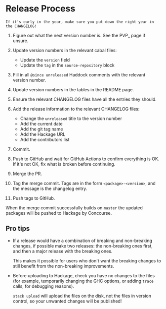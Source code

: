 Release Process
===============

```admonish warning
If it's early in the year, make sure you put down the right year in the CHANGELOG!
```

1. Figure out what the next version number is.  See the PVP_ page if unsure.

2. Update version numbers in the relevant cabal files:

   * Update the `version` field
   * Update the `tag` in the `source-repository` block

3. Fill in all `@since unreleased` Haddock comments with the relevant version
   number.

4. Update version numbers in the tables in the README page.

5. Ensure the relevant CHANGELOG files have all the entries they should.

6. Add the release information to the relevant CHANGELOG files:

   * Change the `unreleased` title to the version number
   * Add the current date
   * Add the git tag name
   * Add the Hackage URL
   * Add the contributors list

7. Commit.

8. Push to GitHub and wait for GitHub Actions to confirm everything is
   OK.  If it's not OK, fix what is broken before continuing.

9. Merge the PR.

10. Tag the merge commit.  Tags are in the form `<package>-<version>`, and the
    message is the changelog entry.

11. Push tags to GitHub.

When the merge commit successfully builds on `master` the updated packages will
be pushed to Hackage by Concourse.


Pro tips
--------

* If a release would have a combination of breaking and non-breaking changes, if
  possible make two releases: the non-breaking ones first, and then a major
  release with the breaking ones.

  This makes it possible for users who don't want the breaking changes to still
  benefit from the non-breaking improvements.

* Before uploading to Hackage, check you have no changes to the files (for
  example, temporarily changing the GHC options, or adding `trace` calls, for
  debugging reasons).

  `stack upload` will upload the files on the disk, not the files in version
  control, so your unwanted changes will be published!
